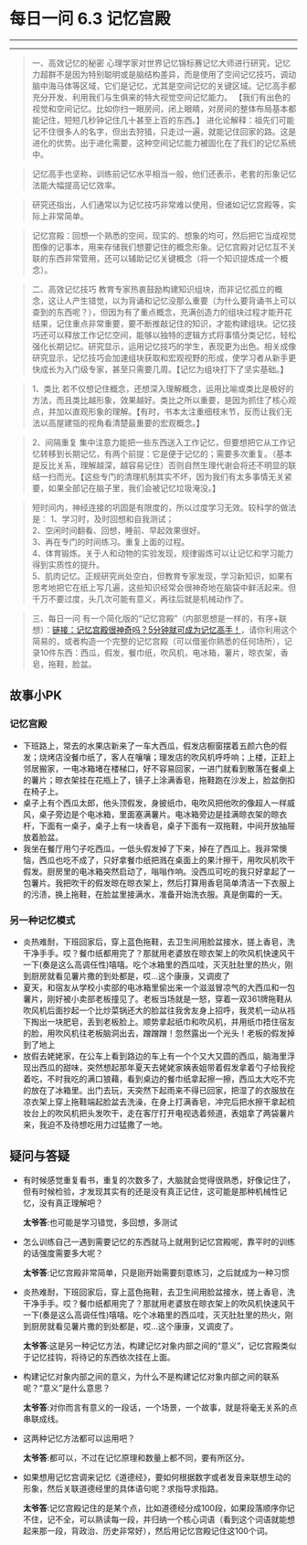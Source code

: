 # 每日一问 6.3 记忆宫殿
---
<!-- toc -->
---

>一、高效记忆的秘密
心理学家对世界记忆锦标赛记忆大师进行研究，记忆力超群不是因为特别聪明或是脑结构差异，而是使用了空间记忆技巧，调动脑中海马体等区域，它们是记忆，尤其是空间记忆的关键区域。记忆高手都充分开发、利用我们与生俱来的特大视觉空间记忆能力。
【我们有出色的视觉和空间记忆。比如你扫一眼房间，闭上眼睛，对房间的整体布局基本都能记住，短短几秒钟记住几十甚至上百的东西。】
进化论解释：祖先们可能记不住很多人的名字，但出去狩猎，只走过一遍，就能记住回家的路。这是进化的优势。出于进化需要，这种空间记忆能力被固化在了我们的记忆系统中。

>记忆高手也坚称，训练前记忆水平相当一般，他们还表示，老套的形象记忆法能大幅提高记忆效率。

>研究还指出，人们通常以为记忆技巧非常难以使用，但诸如记忆宫殿等，实际上非常简单。

>记忆宫殿：回想一个熟悉的空间，现实的、想象的均可，然后把它当成视觉图像的记事本，用来存储我们想要记住的概念形象。记忆宫殿对记忆互不关联的东西非常管用，还可以辅助记忆关键概念（将一个知识提炼成一个概念）。

>二、高效记忆技巧
教育专家热衷鼓励构建知识组块，而非记忆孤立的概念，这让人产生错觉，以为背诵和记忆没那么重要（为什么要背诵书上可以查到的东西呢？），但因为有了重点概念，充满创造力的组块过程才能开花结果，记住重点非常重要，要不断推敲记住的知识，才能构建组块。记忆技巧还可以释放工作记忆空间，能够以独特的逻辑方式将事情分类记忆，轻松强化长期记忆。研究显示，运用记忆技巧的学生，表现更为出色。相关成像研究显示，记忆技巧会加速组块获取和宏观视野的形成，使学习者从新手更快成长为入门级专家，甚至只需要几周。【记忆为组块打下了坚实基础。】

>1、类比
若不仅想记住概念，还想深入理解概念，运用比喻或类比是极好的方法，而且类比越形象，效果越好。类比之所以重要，是因为抓住了核心观点，并加以直观形象的理解。【有时，书本太注重细枝末节，反而让我们无法以高屋建瓴的视角看清楚最重要的宏观概念。】

>2、间隔重复
集中注意力能把一些东西送入工作记忆，但要想把它从工作记忆转移到长期记忆，有两个前提：它是便于记忆的；需要多次重复。（基本是反比关系，理解越深，越容易记住）否则自然生理代谢会将还不明显的联结一扫而光。【这些专门的清理机制其实不坏，因为我们有太多事情无关紧要，如果全部记在脑子里，我们会被记忆垃圾淹没。】

>短时间内，神经连接的巩固是有限度的，所以过度学习无效。较科学的做法是：
>1、学习时，及时回想和自我测试；  
2、空闲时间翻看、回想，睡前、早起效果很好。  
3、再在专门的时间练习。重复上面的过程。  
4、体育锻炼。关于人和动物的实验发现，规律锻炼可以让记忆和学习能力得到实质性的提升。  
5、肌肉记忆。正规研究尚处空白，但教育专家发现，学习新知识，如果有思考地把它在纸上写几遍，这些知识经常会很神奇地在脑袋中鲜活起来。但千万不要过度，头几次可能有意义，再往后就是机械动作了。

>三、每日一问
有一个简化版的“记忆宫殿”（内部思想是一样的，有序+联想）：[链接：记忆宫殿很神奇吗？5分钟就可成为记忆高手！](https://mp.weixin.qq.com/s?__biz=MzI2NzM4NDgyNQ==&mid=2247483765&idx=1&sn=2c8c618ac65277b695fb170176e8e965&chksm=eafee3e3dd896af573b834c5ea027775732651527ea42b2d2dd52137f9ecec85834b24e38349#rd)，请你利用这个简易的，或者构造一个完整的记忆宫殿（可以借鉴你熟悉的任何场所），记录10件东西：西瓜，假发，餐巾纸，吹风机，电冰箱，薯片，晾衣架，香皂，拖鞋，脸盆。

## 故事小PK
### 记忆宫殿
 - 下班路上，常去的水果店新来了一车大西瓜，假发店橱窗摆着五颜六色的假发；烧烤店没餐巾纸了，客人在嚷嚷；理发店的吹风机呼呼响；上楼，正赶上邻居搬家，一电冰箱堵在楼梯口，好不容易回家，一进门就看到散落在餐桌上的薯片；晾衣架挂在花瓶上了，镜子上涂满香皂，拖鞋跑在沙发上，脸盆倒扣在椅子上。
 - 桌子上有个西瓜太郎，他头顶假发，身披纸巾，电吹风把他吹的像超人一样威风，桌子旁边是个电冰箱，里面塞满薯片。电冰箱旁边是挂满晾衣架的晾衣杆，下面有一桌子，桌子上有一块香皂，桌子下面有一双拖鞋，中间开放抽屉放着脸盆。
 - 我坐在餐厅用勺子吃西瓜，一低头假发掉了下来，掉在了西瓜上。我非常懊恼，西瓜也吃不成了，只好拿餐巾纸把溅在桌面上的果汁擦干，用吹风机吹干假发。厨房里的电冰箱突然启动了，嗡嗡作响。没西瓜可吃的我只好拿起了一包薯片。我把吹干的假发晾在晾衣架上，然后打算用香皂简单清洁一下衣服上的污渍，换上拖鞋，在脸盆里接满水，准备开始洗衣服。真是倒霉的一天。

### 另一种记忆模式
- 炎热难耐，下班回家后，穿上蓝色拖鞋，去卫生间用脸盆接水，搓上香皂，洗干净手手。哎？餐巾纸都用完了？那就用老婆放在晾衣架上的吹风机快速风干一下(奏是这么高调任性)嘻嘻。吃个冰箱里的西瓜哇，灭灭肚肚里的热火，刚到厨房就看见薯片撒的到处都是，哎…这个康康，又调皮了
- 夏天，和宿友从学校小卖部的电冰箱里偷出来一个滋滋冒凉气的大西瓜和一包薯片，刚好被小卖部老板撞见了。老板当场就是一怒，穿着一双361牌拖鞋从吹风机后面抄起一个比炒菜锅还大的脸盆往我舍友身上招呼，我灵机一动从裆下掏出一块肥皂，丢到老板脸上。顺势拿起纸巾和吹风机，并用纸巾捂住宿友的脸，用吹风机往老板脑洞出去，蹭蹭蹭！忽然露出一个光头！老板的假发掉到了地上
- 放假去姥姥家，在公车上看到路边的车上有一个个又大又圆的西瓜，脑海里浮现出西瓜的甜味，突然想起那年夏天去姥姥家姨表姐带着假发拿着勺子给我挖着吃，不时我吃的满口狼藉，看到桌边的餐巾纸拿起擦一擦，西瓜太大吃不完的放在了冰箱里。出门去玩，天突然下起雨来不得已回家，把湿了的衣服放在凉衣架上穿上拖鞋端起脸盆去洗澡，在身上打满香皂，冲完后把水擦干拿起梳妆台上的吹风机把头发吹干，走在客厅打开电视选着频道，表姐拿了两袋薯片来，我迫不及待想吃用力过猛撒了一地。

## 疑问与答疑
- 有时候感觉重复看书，重复的次数多了，大脑就会觉得很熟悉，好像记住了，但有时候检验，才发现其实有的还是没有真正记住，这可能是那种机械性记忆，没有真正理解吧？  

  **太爷答**:也可能是学习错觉，多回想，多测试
- 怎么训练自己一遇到需要记忆的东西就马上就用到记忆宫殿呢，靠平时的训练的话强度需要多大呢？

  **太爷答**:记忆宫殿非常简单，只是刚开始需要刻意练习，之后就成为一种习惯
- 炎热难耐，下班回家后，穿上蓝色拖鞋，去卫生间用脸盆接水，搓上香皂，洗干净手手。哎？餐巾纸都用完了？那就用老婆放在晾衣架上的吹风机快速风干一下(奏是这么高调任性)嘻嘻。吃个冰箱里的西瓜哇，灭灭肚肚里的热火，刚到厨房就看见薯片撒的到处都是，哎…这个康康，又调皮了。  

  **太爷答**:这是另一种记忆方法，构建记忆对象内部之间的“意义”，记忆宫殿类似于记忆挂钩，将待记的东西依次挂在上面。
- 构建记忆对象内部之间的意义，为什么不是构建记忆对象内部之间的联系呢？“意义”是什么意思？

  **太爷答**:对你而言有意义的一段话，一个场景，一个故事，就是将毫无关系的点串联成线。
- 这两种记忆方法都可以运用吧？

  **太爷答**:都可以，不过在记忆原理和数量上都不同，要有所区分。
- 如果想用记忆宫调来记忆《道德经》，要如何根据数字或者发音来联想生动的形象，然后关联道德经里的具体语句呢？求指导求指路。

  **太爷答**:记忆宫殿记住的是某个点，比如道德经分成100段，如果段落顺序你记不住，记不全，可以熟读每一段，并归纳一个核心词语（看到这个词语就能想起来那一段，背政治、历史非常好），然后用记忆宫殿记住这100个词。
   